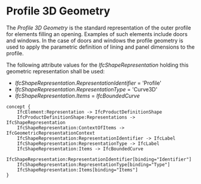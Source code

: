 Profile 3D Geometry
===================

The _Profile 3D Geometry_ is the standard representation of the outer profile for elements filling an opening. Examples of such elements include doors and windows. In the case of doors and windows the profile geometry is used to apply the parametric definition of lining and panel dimensions to the profile.

The following attribute values for the _IfcShapeRepresentation_ holding this geometric representation shall be used:

* _IfcShapeRepresentation_._RepresentationIdentifier_ = 'Profile'
* _IfcShapeRepresentation_._RepresentationType_ = 'Curve3D'
* _IfcShapeRepresentation_._Items_ = _IfcBoundedCurve_

```
concept {
    IfcElement:Representation -> IfcProductDefinitionShape
    IfcProductDefinitionShape:Representations -> IfcShapeRepresentation
    IfcShapeRepresentation:ContextOfItems -> IfcGeometricRepresentationContext
    IfcShapeRepresentation:RepresentationIdentifier -> IfcLabel
    IfcShapeRepresentation:RepresentationType -> IfcLabel
    IfcShapeRepresentation:Items -> IfcBoundedCurve
    IfcShapeRepresentation:RepresentationIdentifier[binding="Identifier"]
    IfcShapeRepresentation:RepresentationType[binding="Type"]
    IfcShapeRepresentation:Items[binding="Items"]
}
```
